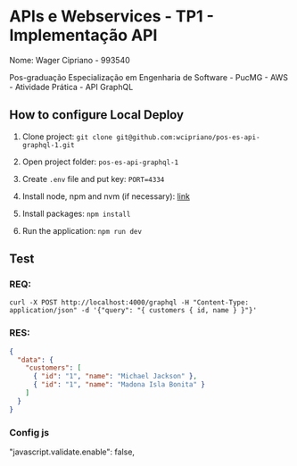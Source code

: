 # APIs e Webservices - TP1 - Implementação API

Nome: Wager Cipriano - 993540

Pos-graduação Especialização em Engenharia de Software - PucMG - AWS - Atividade Prática - API GraphQL

## How to configure Local Deploy

1. Clone project:
   `git clone git@github.com:wcipriano/pos-es-api-graphql-1.git`
2. Open project folder:
   `pos-es-api-graphql-1`
3. Create `.env` file and put key: `PORT=4334`
4. Install node, npm and nvm (if necessary): [link](https://medium.com/@iam_vinojan/how-to-install-node-js-and-npm-using-node-version-manager-nvm-143165b16ce1)

5. Install packages: `npm install`
6. Run the application: `npm run dev`

## Test

### REQ:

```
curl -X POST http://localhost:4000/graphql -H "Content-Type: application/json" -d '{"query": "{ customers { id, name } }"}'
```

### RES:

```json
{
  "data": {
    "customers": [
      { "id": "1", "name": "Michael Jackson" },
      { "id": "1", "name": "Madona Isla Bonita" }
    ]
  }
}
```

### Config js

"javascript.validate.enable": false,
